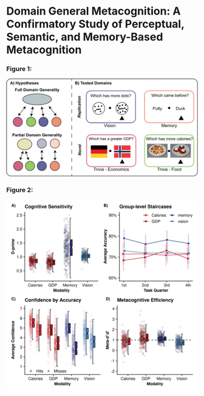 # Domain General Metacognition: A Confirmatory Study of Perceptual, Semantic, and Memory-Based Metacognition


### Figure 1:
![Figure 1: ](figs/fig1_dmg.png)

### Figure 2:
![Figure 2: ](figs/Figure2.png)

